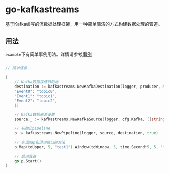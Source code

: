 # go-kafkastreams

基于Kafka编写的流数据处理框架，用一种简单简洁的方式构建数据处理的管道。

## 用法

`example`下有简单事例用法。详情请参考[事例](https://github.com/vampire725/go-kafkaflow/blob/main/example/main.go)

```go

// 简单演示

{
	// Kafka数据存储目的地
	destination := kafkastreams.NewKafkaDestination(logger, producer, map[string]string{
	"Event0": "topic0",
	"Event1": "topic1",
	"Event2": "topic2",
	})

	// Kafka数据来源设置
    source,_ := kafkastreams.NewKafkaSource(logger, cfg.Kafka, []string{"test1"}, 5)
    
	// 初始化pipeline
	p := kafkastreams.NewPipeline(logger, source, destination, true)
    
	// 实现map和滑动窗口的方法
	p.Map(toUpper, 5, "test1").Window(toWindow, 5, time.Second*5, 5, "test1window")
    
	// 启动管道
	go p.Start()
}
```